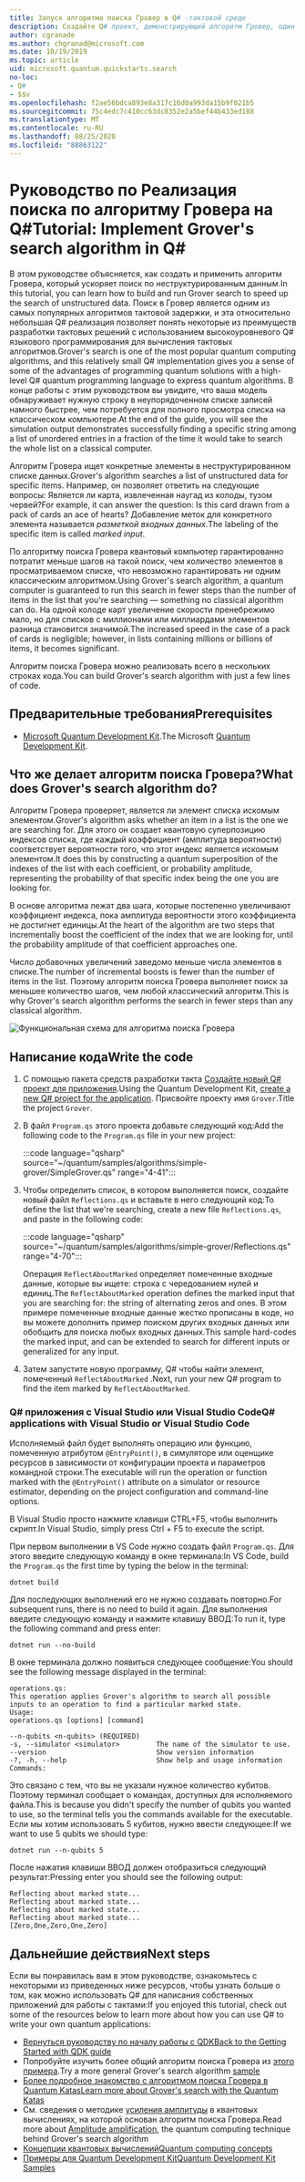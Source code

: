 ```yaml
---
title: Запуск алгоритма поиска Гровер в Q# -тактовой среде
description: Создайте Q# проект, демонстрирующий алгоритм Гровер, один из канонических алгоритмов такта.
author: cgranade
ms.author: chgranad@microsoft.com
ms.date: 10/19/2019
ms.topic: article
uid: microsoft.quantum.quickstarts.search
no-loc:
- Q#
- $$v
ms.openlocfilehash: f2ae56bdca893e8a317c16d0a993da15b9f021b5
ms.sourcegitcommit: 75c4edc7c410cc63dc8352e2a5bef44b433ed188
ms.translationtype: MT
ms.contentlocale: ru-RU
ms.lasthandoff: 08/25/2020
ms.locfileid: "88863122"
---
```

# <a name="tutorial-implement-grovers-search-algorithm-in-q"></a><span data-ttu-id="e5f72-103">Руководство по Реализация поиска по алгоритму Гровера на Q\#</span><span class="sxs-lookup"><span data-stu-id="e5f72-103">Tutorial: Implement Grover's search algorithm in Q\#</span></span>

<span data-ttu-id="e5f72-104">В этом руководстве объясняется, как создать и применить алгоритм Гровера, который ускоряет поиск по неструктурированным данным.</span><span class="sxs-lookup"><span data-stu-id="e5f72-104">In this tutorial, you can learn how to build and run Grover search to speed up the search of unstructured data.</span></span>  <span data-ttu-id="e5f72-105">Поиск в Гровер является одним из самых популярных алгоритмов тактовой задержки, и эта относительно небольшая Q# реализация позволяет понять некоторые из преимуществ разработки тактовых решений с использованием высокоуровневого Q# языкового программирования для вычисления тактовых алгоритмов.</span><span class="sxs-lookup"><span data-stu-id="e5f72-105">Grover's search is one of the most popular quantum computing algorithms, and this relatively small Q# implementation gives you a sense of some of the advantages of programming quantum solutions with a high-level Q# quantum programming language to express quantum algorithms.</span></span>  <span data-ttu-id="e5f72-106">В конце работы с этим руководством вы увидите, что ваша модель обнаруживает нужную строку в неупорядоченном списке записей намного быстрее, чем потребуется для полного просмотра списка на классическом компьютере.</span><span class="sxs-lookup"><span data-stu-id="e5f72-106">At the end of the guide, you will see the simulation output demonstrates successfully finding a specific string among a list of unordered entries in a fraction of the time it would take to search the whole list on a classical computer.</span></span>

<span data-ttu-id="e5f72-107">Алгоритм Гровера ищет конкретные элементы в неструктурированном списке данных.</span><span class="sxs-lookup"><span data-stu-id="e5f72-107">Grover's algorithm searches a list of unstructured data for specific items.</span></span> <span data-ttu-id="e5f72-108">Например, он позволяет ответить на следующие вопросы: Является ли карта, извлеченная наугад из колоды, тузом червей?</span><span class="sxs-lookup"><span data-stu-id="e5f72-108">For example, it can answer the question: Is this card drawn from a pack of cards an ace of hearts?</span></span> <span data-ttu-id="e5f72-109">Добавление меток для конкретного элемента называется _разметкой входных данных_.</span><span class="sxs-lookup"><span data-stu-id="e5f72-109">The labeling of the specific item is called _marked input_.</span></span>

<span data-ttu-id="e5f72-110">По алгоритму поиска Гровера квантовый компьютер гарантированно потратит меньше шагов на такой поиск, чем количество элементов в просматриваемом списке, что невозможно гарантировать ни одним классическим алгоритмом.</span><span class="sxs-lookup"><span data-stu-id="e5f72-110">Using Grover's search algorithm, a quantum computer is guaranteed to run this search in fewer steps than the number of items in the list that you're searching — something no classical algorithm can do.</span></span> <span data-ttu-id="e5f72-111">На одной колоде карт увеличение скорости пренебрежимо мало, но для списков с миллионами или миллиардами элементов разница становится значимой.</span><span class="sxs-lookup"><span data-stu-id="e5f72-111">The increased speed in the case of a pack of cards is negligible; however, in lists containing millions or billions of items, it becomes significant.</span></span>

<span data-ttu-id="e5f72-112">Алгоритм поиска Гровера можно реализовать всего в нескольких строках кода.</span><span class="sxs-lookup"><span data-stu-id="e5f72-112">You can build Grover's search algorithm with just a few lines of code.</span></span>

## <a name="prerequisites"></a><span data-ttu-id="e5f72-113">Предварительные требования</span><span class="sxs-lookup"><span data-stu-id="e5f72-113">Prerequisites</span></span>

- <span data-ttu-id="e5f72-114">[Microsoft Quantum Development Kit][install].</span><span class="sxs-lookup"><span data-stu-id="e5f72-114">The Microsoft [Quantum Development Kit][install].</span></span>

## <a name="what-does-grovers-search-algorithm-do"></a><span data-ttu-id="e5f72-115">Что же делает алгоритм поиска Гровера?</span><span class="sxs-lookup"><span data-stu-id="e5f72-115">What does Grover's search algorithm do?</span></span>

<span data-ttu-id="e5f72-116">Алгоритм Гровера проверяет, является ли элемент списка искомым элементом.</span><span class="sxs-lookup"><span data-stu-id="e5f72-116">Grover's algorithm asks whether an item in a list is the one we are searching for.</span></span> <span data-ttu-id="e5f72-117">Для этого он создает квантовую суперпозицию индексов списка, где каждый коэффициент (амплитуда вероятности) соответствует вероятности того, что этот индекс является искомым элементом.</span><span class="sxs-lookup"><span data-stu-id="e5f72-117">It does this by constructing a quantum superposition of the indexes of the list with each coefficient, or probability amplitude, representing the probability of that specific index being the one you are looking for.</span></span>

<span data-ttu-id="e5f72-118">В основе алгоритма лежат два шага, которые постепенно увеличивают коэффициент индекса, пока амплитуда вероятности этого коэффициента не достигнет единицы.</span><span class="sxs-lookup"><span data-stu-id="e5f72-118">At the heart of the algorithm are two steps that incrementally boost the coefficient of the index that we are looking for, until the probability amplitude of that coefficient approaches one.</span></span>

<span data-ttu-id="e5f72-119">Число добавочных увеличений заведомо меньше числа элементов в списке.</span><span class="sxs-lookup"><span data-stu-id="e5f72-119">The number of incremental boosts is fewer than the number of items in the list.</span></span> <span data-ttu-id="e5f72-120">Поэтому алгоритм поиска Гровера выполняет поиск за меньшее количество шагов, чем любой классический алгоритм.</span><span class="sxs-lookup"><span data-stu-id="e5f72-120">This is why Grover's search algorithm performs the search in fewer steps than any classical algorithm.</span></span>

![Функциональная схема для алгоритма поиска Гровера](~/media/grover.png)

## <a name="write-the-code"></a><span data-ttu-id="e5f72-122">Написание кода</span><span class="sxs-lookup"><span data-stu-id="e5f72-122">Write the code</span></span>

1. <span data-ttu-id="e5f72-123">С помощью пакета средств разработки такта [Создайте новый Q# проект для приложения](xref:microsoft.quantum.install.standalone).</span><span class="sxs-lookup"><span data-stu-id="e5f72-123">Using the Quantum Development Kit, [create a new Q# project for the application](xref:microsoft.quantum.install.standalone).</span></span> <span data-ttu-id="e5f72-124">Присвойте проекту имя `Grover`.</span><span class="sxs-lookup"><span data-stu-id="e5f72-124">Title the project `Grover`.</span></span>

1. <span data-ttu-id="e5f72-125">В файл `Program.qs` этого проекта добавьте следующий код:</span><span class="sxs-lookup"><span data-stu-id="e5f72-125">Add the following code to the `Program.qs` file in your new project:</span></span>

    :::code language="qsharp" source="~/quantum/samples/algorithms/simple-grover/SimpleGrover.qs" range="4-41":::

1. <span data-ttu-id="e5f72-126">Чтобы определить список, в котором выполняется поиск, создайте новый файл `Reflections.qs` и вставьте в него следующий код:</span><span class="sxs-lookup"><span data-stu-id="e5f72-126">To define the list that we're searching, create a new file `Reflections.qs`, and paste in the following code:</span></span>

    :::code language="qsharp" source="~/quantum/samples/algorithms/simple-grover/Reflections.qs" range="4-70":::

    <span data-ttu-id="e5f72-127">Операция `ReflectAboutMarked` определяет помеченные входные данные, которые вы ищете: строка с чередованием нулей и единиц.</span><span class="sxs-lookup"><span data-stu-id="e5f72-127">The `ReflectAboutMarked` operation defines the marked input that you are searching for: the string of alternating zeros and ones.</span></span> <span data-ttu-id="e5f72-128">В этом примере помеченные входные данные жестко прописаны в коде, но вы можете дополнить пример поиском других входных данных или обобщить для поиска любых входных данных.</span><span class="sxs-lookup"><span data-stu-id="e5f72-128">This sample hard-codes the marked input, and can be extended to search for different inputs or generalized for any input.</span></span>

1. <span data-ttu-id="e5f72-129">Затем запустите новую программу, Q# чтобы найти элемент, помеченный `ReflectAboutMarked` .</span><span class="sxs-lookup"><span data-stu-id="e5f72-129">Next, run your new Q# program to find the item marked by `ReflectAboutMarked`.</span></span>

### <a name="no-locq-applications-with-visual-studio-or-visual-studio-code"></a><span data-ttu-id="e5f72-130">Q# приложения с Visual Studio или Visual Studio Code</span><span class="sxs-lookup"><span data-stu-id="e5f72-130">Q# applications with Visual Studio or Visual Studio Code</span></span>

<span data-ttu-id="e5f72-131">Исполняемый файл будет выполнять операцию или функцию, помеченную атрибутом `@EntryPoint()`, в симуляторе или оценщике ресурсов в зависимости от конфигурации проекта и параметров командной строки.</span><span class="sxs-lookup"><span data-stu-id="e5f72-131">The executable will run the operation or function marked with the `@EntryPoint()` attribute on a simulator or resource estimator, depending on the project configuration and command-line options.</span></span>

<span data-ttu-id="e5f72-132">В Visual Studio просто нажмите клавиши CTRL+F5, чтобы выполнить скрипт.</span><span class="sxs-lookup"><span data-stu-id="e5f72-132">In Visual Studio, simply press Ctrl + F5 to execute the script.</span></span>

<span data-ttu-id="e5f72-133">При первом выполнении в VS Code нужно создать файл `Program.qs`. Для этого введите следующую команду в окне терминала:</span><span class="sxs-lookup"><span data-stu-id="e5f72-133">In VS Code, build the `Program.qs` the first time by typing the below in the terminal:</span></span>

```Command line
dotnet build
```

<span data-ttu-id="e5f72-134">Для последующих выполнений его не нужно создавать повторно.</span><span class="sxs-lookup"><span data-stu-id="e5f72-134">For subsequent runs, there is no need to build it again.</span></span> <span data-ttu-id="e5f72-135">Для выполнения введите следующую команду и нажмите клавишу ВВОД:</span><span class="sxs-lookup"><span data-stu-id="e5f72-135">To run it, type the following command and press enter:</span></span>

```Command line
dotnet run --no-build
```

<span data-ttu-id="e5f72-136">В окне терминала должно появиться следующее сообщение:</span><span class="sxs-lookup"><span data-stu-id="e5f72-136">You should see the following message displayed in the terminal:</span></span>

```
operations.qs:
This operation applies Grover's algorithm to search all possible inputs to an operation to find a particular marked state.
Usage:
operations.qs [options] [command]

--n-qubits <n-qubits> (REQUIRED)
-s, --simulator <simulator>         The name of the simulator to use.
--version                           Show version information
-?, -h, --help                      Show help and usage information
Commands:
```

<span data-ttu-id="e5f72-137">Это связано с тем, что вы не указали нужное количество кубитов. Поэтому терминал сообщает о командах, доступных для исполняемого файла.</span><span class="sxs-lookup"><span data-stu-id="e5f72-137">This is because you didn't specify the number of qubits you wanted to use, so the terminal tells you the commands available for the executable.</span></span> <span data-ttu-id="e5f72-138">Если мы хотим использовать 5 кубитов, нужно ввести следующее:</span><span class="sxs-lookup"><span data-stu-id="e5f72-138">If we want to use 5 qubits we should type:</span></span>

```Command line
dotnet run --n-qubits 5
```

<span data-ttu-id="e5f72-139">После нажатия клавиши ВВОД должен отобразиться следующий результат:</span><span class="sxs-lookup"><span data-stu-id="e5f72-139">Pressing enter you should see the following output:</span></span>

```
Reflecting about marked state...
Reflecting about marked state...
Reflecting about marked state...
Reflecting about marked state...
[Zero,One,Zero,One,Zero]
```

## <a name="next-steps"></a><span data-ttu-id="e5f72-140">Дальнейшие действия</span><span class="sxs-lookup"><span data-stu-id="e5f72-140">Next steps</span></span>

<span data-ttu-id="e5f72-141">Если вы понравилась вам в этом руководстве, ознакомьтесь с некоторыми из приведенных ниже ресурсов, чтобы узнать больше о том, как можно использовать Q# для написания собственных приложений для работы с тактами:</span><span class="sxs-lookup"><span data-stu-id="e5f72-141">If you enjoyed this tutorial, check out some of the resources below to learn more about how you can use Q# to write your own quantum applications:</span></span>

- [<span data-ttu-id="e5f72-142">Вернуться руководству по началу работы с QDK</span><span class="sxs-lookup"><span data-stu-id="e5f72-142">Back to the Getting Started with QDK guide</span></span>](xref:microsoft.quantum.welcome)
- <span data-ttu-id="e5f72-143">Попробуйте изучить более общий алгоритм поиска Гровера из [этого примера](https://github.com/microsoft/Quantum/tree/master/samples/algorithms/database-search).</span><span class="sxs-lookup"><span data-stu-id="e5f72-143">Try a more general Grover's search algorithm [sample](https://github.com/microsoft/Quantum/tree/master/samples/algorithms/database-search)</span></span>
- [<span data-ttu-id="e5f72-144">Более подробное знакомство с алгоритмом поиска Гровера в Quantum Katas</span><span class="sxs-lookup"><span data-stu-id="e5f72-144">Learn more about Grover's search with the Quantum Katas</span></span>](xref:microsoft.quantum.overview.katas)
- <span data-ttu-id="e5f72-145">См. сведения о методике [усиления амплитуды][amplitude-amplification] в квантовых вычислениях, на которой основан алгоритм поиска Гровера.</span><span class="sxs-lookup"><span data-stu-id="e5f72-145">Read more about [Amplitude amplification][amplitude-amplification], the quantum computing technique behind Grover's search algorithm</span></span>
- [<span data-ttu-id="e5f72-146">Концепции квантовых вычислений</span><span class="sxs-lookup"><span data-stu-id="e5f72-146">Quantum computing concepts</span></span>](xref:microsoft.quantum.concepts.intro)
- [<span data-ttu-id="e5f72-147">Примеры для Quantum Development Kit</span><span class="sxs-lookup"><span data-stu-id="e5f72-147">Quantum Development Kit Samples</span></span>](https://docs.microsoft.com/samples/browse/?products=qdk)

<!-- LINKS -->

[install]: xref:microsoft.quantum.install
[amplitude-amplification]: xref:microsoft.quantum.libraries.standard.algorithms#amplitude-amplification
